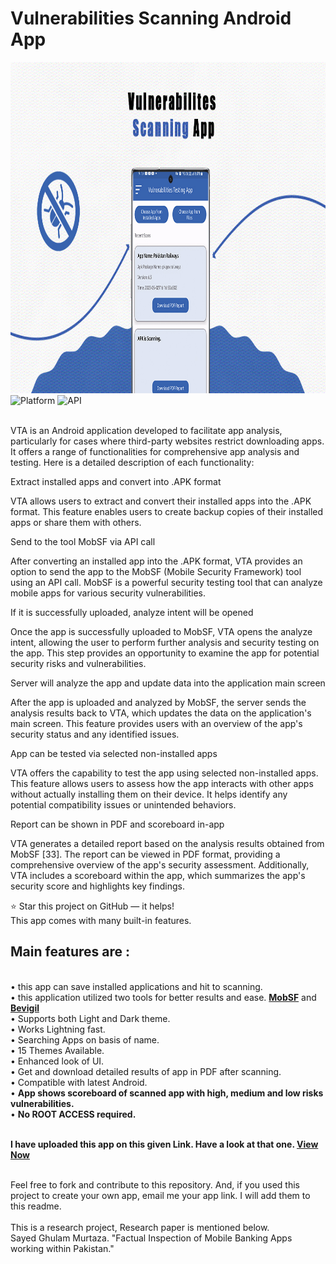 Vulnerabilities Scanning Android App
=========================

<p align="center">
   
<img src="https://github.com/gmsha-tech/VTAMSCS/raw/main/VTAMSCSBANNER.jpg" width="1024" height="530"/><br>
<img src="https://img.shields.io/badge/platform-Android-brightgreen.svg" alt="Platform"/>
<img src="https://img.shields.io/badge/API-23%2B-blue.svg" alt="API" /><br>
</p>
<br>
VTA is an Android application developed to facilitate app analysis, particularly for cases where third-party websites restrict downloading apps. It offers a range of functionalities for comprehensive app analysis and testing. Here is a detailed description of each functionality:

Extract installed apps and convert into .APK format

VTA allows users to extract and convert their installed apps into the .APK format. This feature enables users to create backup copies of their installed apps or share them with others.

Send to the tool MobSF via API call

After converting an installed app into the .APK format, VTA provides an option to send the app to the MobSF (Mobile Security Framework) tool using an API call. MobSF is a powerful security testing tool that can analyze mobile apps for various security vulnerabilities.

If it is successfully uploaded, analyze intent will be opened

Once the app is successfully uploaded to MobSF, VTA opens the analyze intent, allowing the user to perform further analysis and security testing on the app. This step provides an opportunity to examine the app for potential security risks and vulnerabilities.

Server will analyze the app and update data into the application main screen

After the app is uploaded and analyzed by MobSF, the server sends the analysis results back to VTA, which updates the data on the application's main screen. This feature provides users with an overview of the app's security status and any identified issues.

App can be tested via selected non-installed apps

VTA offers the capability to test the app using selected non-installed apps. This feature allows users to assess how the app interacts with other apps without actually installing them on their device. It helps identify any potential compatibility issues or unintended behaviors.

Report can be shown in PDF and scoreboard in-app

VTA generates a detailed report based on the analysis results obtained from MobSF [33]. The report can be viewed in PDF format, providing a comprehensive overview of the app's security assessment. Additionally, VTA includes a scoreboard within the app, which summarizes the app's security score and highlights key findings.


⭐ Star this project on GitHub — it helps!<br> This app comes
with many built-in features.
<h2>
Main features are :
</h2>
<br> • this app can save installed applications and hit to scanning.
<br> • this application utilized two tools for better results and ease. <b>
<a href ="https://github.com/MobSF/Mobile-Security-Framework-MobSF">MobSF</a></b> and <b> <a href ="https://bevigil.com/">Bevigil</a></b>
<br> • Supports both Light and Dark theme.<br> • Works Lightning fast.<br> •
Searching Apps on basis of name.<br> • 15 Themes Available.<br> 
• Enhanced look of
UI.<br> • Get and download detailed results of app in PDF after scanning.<br> • Compatible with latest Android.<br> • <b> App shows scoreboard of scanned app with high, medium and low risks vulnerabilities.</b><br> • <b>No ROOT ACCESS
required.</b><br><br>

<b>I have uploaded this app on this given Link. Have a look at that
one.
<a href =" ">View Now</a></b><br><br>

Feel free to fork and contribute to this repository. And, if you used
this project to create your own app, email me your app link. I will add
them to this readme.<br> <br>This is a research project, Research paper is mentioned below.
<br> 
Sayed Ghulam Murtaza. "Factual Inspection of Mobile Banking Apps working within Pakistan." 
